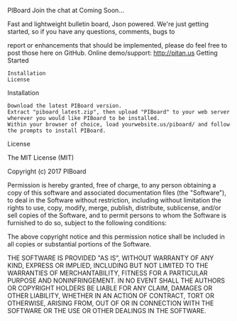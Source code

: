 PIBoard Join the chat at Coming Soon...

Fast and lightweight bulletin board, Json powered. We're just getting started, so if you have any questions, comments, bugs to

report or enhancements that should be implemented, please do feel free to post those here on GitHub.
Online demo/support: http://pitan.us
Getting Started

    Installation
    License

Installation

    Download the latest PIBoard version.
    Extract "piboard_latest.zip", then upload "PIBoard" to your web server wherever you would like PIBoard to be installed.
    Within your browser of choice, load yourwebsite.us/piboard/ and follow the prompts to install PIBoard.

License

The MIT License (MIT)

Copyright (c) 2017 PIBoard

Permission is hereby granted, free of charge, to any person obtaining a copy of this software and associated documentation files (the "Software"), to deal in the Software without restriction, including without limitation the rights to use, copy, modify, merge, publish, distribute, sublicense, and/or sell copies of the Software, and to permit persons to whom the Software is furnished to do so, subject to the following conditions:

The above copyright notice and this permission notice shall be included in all copies or substantial portions of the Software.

THE SOFTWARE IS PROVIDED "AS IS", WITHOUT WARRANTY OF ANY KIND, EXPRESS OR IMPLIED, INCLUDING BUT NOT LIMITED TO THE WARRANTIES OF MERCHANTABILITY, FITNESS FOR A PARTICULAR PURPOSE AND NONINFRINGEMENT. IN NO EVENT SHALL THE AUTHORS OR COPYRIGHT HOLDERS BE LIABLE FOR ANY CLAIM, DAMAGES OR OTHER LIABILITY, WHETHER IN AN ACTION OF CONTRACT, TORT OR OTHERWISE, ARISING FROM, OUT OF OR IN CONNECTION WITH THE SOFTWARE OR THE USE OR OTHER DEALINGS IN THE SOFTWARE.
